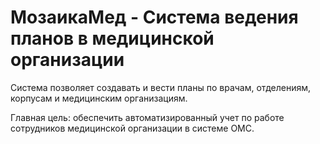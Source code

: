# МозаикаМед - Система ведения планов в медицинской организации

Система позволяет создавать и вести планы по врачам, отделениям, корпусам и медицинским организациям.

Главная цель: обеспечить автоматизированный учет по работе сотрудников медицинской организации в системе ОМС.